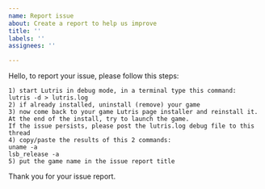 ```yaml
---
name: Report issue
about: Create a report to help us improve
title: ''
labels: ''
assignees: ''

---
```


Hello, to report your issue, please follow this steps:
    
    1) start Lutris in debug mode, in a terminal type this command:
    lutris -d > lutris.log
    2) if already installed, uninstall (remove) your game
    3) now come back to your game Lutris page installer and reinstall it. 
    At the end of the install, try to launch the game. 
    If the issue persists, please post the lutris.log debug file to this thread
    4) copy/paste the results of this 2 commands:
    uname -a
    lsb_release -a
    5) put the game name in the issue report title

Thank you for your issue report.
